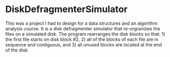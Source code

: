 # DiskDefragmenterSimulator
This was a project I had to design for a data structures and an algorithm analysis course. 
It is a disk defragmenter simulator that re-orgranizes the files on a simulated disk.
The program rearranges the disk blocks so that: 1) the first file starts on disk block #2, 2) all of the blocks of each
file are in sequence and contiguous, and 3) all unused blocks are located at the end of the disk. 
